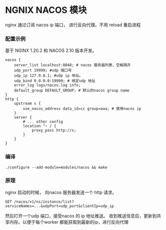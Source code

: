 
# NGNIX NACOS 模块
nginx 通过订阅 nacos  ip 端口， 进行反向代理。不用 reload 重启进程

### 配置示例
基于 NGINX 1.20.2 和 NACOS 2.10 版本开发。

```
nacos {
    server_list localhost:8848; # nacos 服务器列表，空格隔开
    udp_port 19999; #udp 端口号
    udp_ip 127.0.0.1; #udp ip 地址。
    udp_bind 0.0.0.0:19999; # 绑定udp 地址
    error_log logs/nacos.log info;
    default_group DEFAULT_GROUP; # 默认的nacos group name
}
http {
    upstream s {
        use_nacos_address data_id=cc group=aaa; # 使用nacos ip
    }
    server {
        # ... other config
        location ^~ / {
            proxy_pass http://s;
        }
    }
}
```

### 编译
```./configure --add-module=modules/nacos && make ```

### 原理
nginx 启动的时候， 向nacos 服务器发送一个 http 请求。

```GET /nacos/v1/ns/instance/list?serviceNames=...&udpPort=udp_port&clientIp=udp_ip```

然后打开一个udp 端口，接受nacos 的 ip 地址推送。
收到推送信息后，更新到共享内存。以便于每个worker 都能获取到最新的ip，进行反向代理
